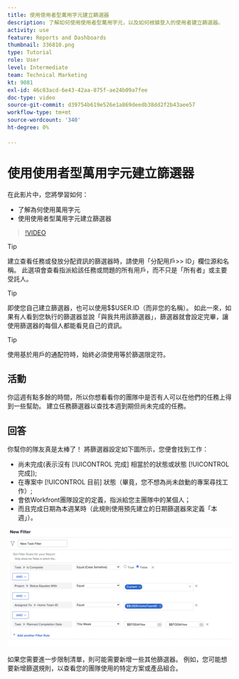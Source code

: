 ```yaml
---
title: 使用使用者型萬用字元建立篩選器
description: 了解如何使用使用者型萬用字元，以及如何根據登入的使用者建立篩選器。
activity: use
feature: Reports and Dashboards
thumbnail: 336810.png
type: Tutorial
role: User
level: Intermediate
team: Technical Marketing
kt: 9081
exl-id: 46c83acd-6e43-42aa-875f-ae24b09a7fee
doc-type: video
source-git-commit: d39754b619e526e1a869deedb38dd2f2b43aee57
workflow-type: tm+mt
source-wordcount: '340'
ht-degree: 0%

---
```


# 使用使用者型萬用字元建立篩選器

在此影片中，您將學習如何：

* 了解為何使用萬用字元
* 使用使用者型萬用字元建立篩選器

>[!VIDEO](https://video.tv.adobe.com/v/336810/?quality=12)

>[!TIP]
>
>建立查看任務或發放分配資訊的篩選器時，請使用「分配用戶>> ID」欄位源和名稱。  此選項會查看指派給該任務或問題的所有用戶，而不只是「所有者」或主要受託人。

>[!TIP]
>
>即使您自己建立篩選器，也可以使用$$USER.ID（而非您的名稱）。 如此一來，如果有人看到您執行的篩選器並說「與我共用該篩選器」，篩選器就會設定完畢，讓使用篩選器的每個人都能看見自己的資訊。

>[!TIP]
>
>使用基於用戶的通配符時，始終必須使用等於篩選限定符。

## 活動

你這週有點多餘的時間，所以你想看看你的團隊中是否有人可以在他們的任務上得到一些幫助。 建立任務篩選器以查找本週到期但尚未完成的任務。

## 回答

你幫你的隊友真是太棒了！ 將篩選器設定如下圖所示，您便會找到工作：

* 尚未完成(表示沒有 [!UICONTROL 完成] 相當於的狀態或狀態 [!UICONTROL 完成]);
* 在專案中 [!UICONTROL 目前] 狀態（畢竟，您不想為尚未啟動的專案尋找工作）;
* 會依Workfront團隊設定的定義，指派給您主團隊中的某個人；
* 而且完成日期為本週某時（此規則使用預先建立的日期篩選器來定義「本週」）。

![使用基於用戶的通配符建立任務篩選器的螢幕影像](assets/user-wildcard-exercise-answer.png)

如果您需要進一步限制清單，則可能需要新增一些其他篩選器。 例如，您可能想要新增篩選規則，以查看您的團隊使用的特定方案或產品組合。
